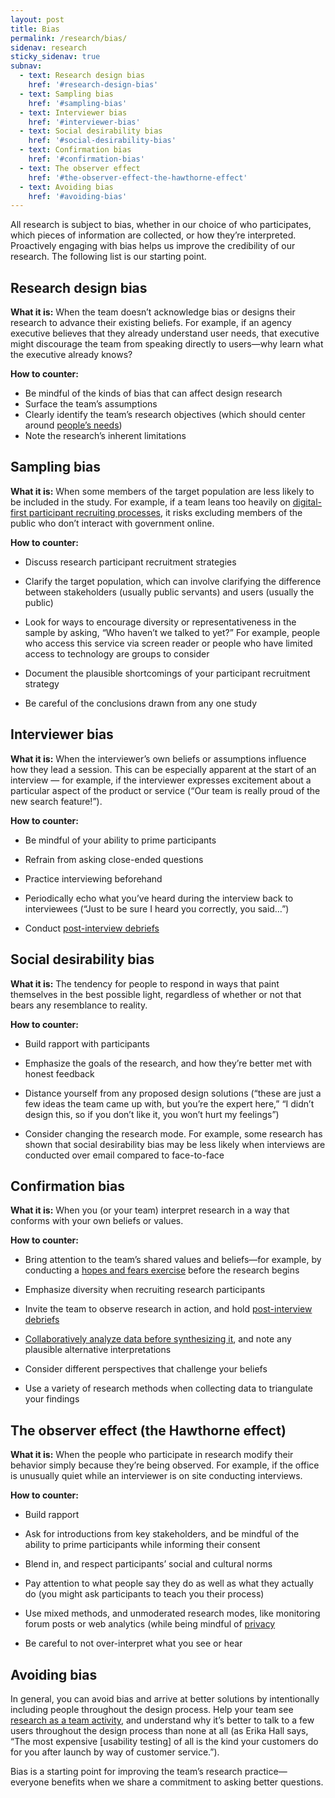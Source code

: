 ```yaml
---
layout: post
title: Bias
permalink: /research/bias/ 
sidenav: research
sticky_sidenav: true
subnav:
  - text: Research design bias
    href: '#research-design-bias'
  - text: Sampling bias
    href: '#sampling-bias'
  - text: Interviewer bias
    href: '#interviewer-bias'
  - text: Social desirability bias
    href: '#social-desirability-bias'
  - text: Confirmation bias
    href: '#confirmation-bias'
  - text: The observer effect
    href: '#the-observer-effect-the-hawthorne-effect'
  - text: Avoiding bias
    href: '#avoiding-bias'
---
```


All research is subject to bias, whether in our choice of who participates,  which pieces of information are collected, or how they’re interpreted. Proactively engaging with bias helps us improve the credibility of our research. The following list is our starting point. 


## Research design bias

**What it is:** When the team doesn’t acknowledge bias or designs their research to advance their existing beliefs. For example, if an agency executive believes that they already understand user needs, that executive might discourage the team from speaking directly to users—why learn what the executive already knows?

**How to counter:** 

- Be mindful of the kinds of bias that can affect design research 
- Surface the team’s assumptions
- Clearly identify the team’s research objectives (which should center around [people’s needs](https://playbook.cio.gov/#play1)) 
- Note the research’s inherent limitations


## Sampling bias

**What it is:** When some members of the target population are less likely to be included in the study. For example, if a team leans too heavily on [digital-first participant recruiting processes](https://18f.gsa.gov/2017/11/08/four-lessons-we-learned-while-building-our-own-design-research-recruiting-tool/), it risks excluding members of the public who don’t interact with government online.

**How to counter:** 

- Discuss research participant recruitment strategies 

- Clarify the target population, which can involve clarifying the difference between stakeholders (usually public servants) and users (usually the public) 

- Look for ways to encourage diversity or representativeness in the sample by asking, “Who haven’t we talked to yet?” For example, people who access this service via screen reader or people who have limited access to technology are groups to consider

- Document the plausible shortcomings of your participant recruitment strategy

- Be careful of the conclusions drawn from any one study 


## Interviewer bias

**What it is:** When the interviewer’s own beliefs or assumptions influence how they lead a session. This can be especially apparent at the start of an interview — for example, if the interviewer expresses excitement about a particular aspect of the product or service (“Our team is really proud of the new search feature!”).

**How to counter:** 

- Be mindful of your ability to prime participants

- Refrain from asking close-ended questions

- Practice interviewing beforehand

- Periodically echo what you’ve heard during the interview back to interviewees (“Just to be sure I heard you correctly, you said…”)

- Conduct [post-interview debriefs](https://methods.18f.gov/interview-debrief/)


## Social desirability bias

**What it is:** The tendency for people to respond in ways that paint themselves in the best possible light, regardless of whether or not that bears any resemblance to reality. 

**How to counter:**
- Build rapport with participants

- Emphasize the goals of the research, and how they’re better met with honest feedback

- Distance yourself from any proposed design solutions (“these are just a few ideas the team came up with, but you’re the expert here,” “I didn’t design this, so if you don’t like it, you won’t hurt my feelings”) 

- Consider changing the research mode. For example, some research has shown that social desirability bias may be less likely when interviews are conducted over email compared to face-to-face


## Confirmation bias

**What it is:** When you (or your team) interpret research in a way that conforms with your own beliefs or values.

**How to counter:** 
- Bring attention to the team’s shared values and beliefs—for example, by conducting a [hopes and fears exercise](https://methods.18f.gov/discover/hopes-and-fears/) before the research begins

- Emphasize diversity when recruiting research participants

- Invite the team to observe research in action, and hold [post-interview debriefs](https://methods.18f.gov/interview-debrief/) 

- [Collaboratively analyze data before synthesizing it](https://18f.gsa.gov/2018/02/06/getting-partners-on-board-with-research-findings/), and note any plausible alternative interpretations

- Consider different perspectives that challenge your beliefs

- Use a variety of research methods when collecting data to triangulate your findings


## The observer effect (the Hawthorne effect)

**What it is:** When the people who participate in research modify their behavior simply because they’re being observed. For example, if the office is unusually quiet while an interviewer is on site conducting interviews.

**How to counter:** 

- Build rapport

- Ask for introductions from key stakeholders, and be mindful of the ability to prime participants while informing their consent

- Blend in, and respect participants’ social and cultural norms

- Pay attention to what people say they do as well as what they actually do (you might ask participants to teach you their process)

- Use mixed methods, and unmoderated research modes, like monitoring forum posts or web analytics (while being mindful of [privacy]({{site.baseurl}}/research/privacy)

- Be careful to not over-interpret what you see or hear


## Avoiding bias

In general, you can avoid bias and arrive at better solutions by intentionally including people throughout the design process. Help your team see [research as a team activity]({{site.baseurl}}/research/clarify-the-basics/#a-team-activity), and understand why it’s better to talk to a few users throughout the design process than none at all (as Erika Hall says, “The most expensive [usability testing] of all is the kind your customers do for you after launch by way of customer service.”). 

Bias is a starting point for improving the team’s research practice—everyone benefits when we share a commitment to asking better questions.
